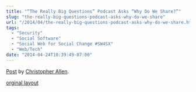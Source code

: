 ```yaml
---
title: "“The Really Big Questions” Podcast Asks “Why Do We Share?”"
slug: "the-really-big-questions-podcast-asks-why-do-we-share"
url: "/2014/04/the-really-big-questions-podcast-asks-why-do-we-share.html"
tags:
  - "Security"
  - "Social Software"
  - "Social Web for Social Change #SW4SX"
  - "Web/Tech"
date: "2014-04-24T10:39:49-07:00"
---
```

<div id="fb-root"></div> <script id="facebook-jssdk" src="//connect.facebook.net/en_US/all.js#xfbml=1"></script>
<div class="fb-post" data-href="https://www.facebook.com/ChristopherRayAllen/posts/10152374247820540" data-width="600"><div class="fb-xfbml-parse-ignore"><a href="https://www.facebook.com/ChristopherRayAllen/posts/10152374247820540">Post</a> by <a href="https://www.facebook.com/ChristopherRayAllen">Christopher Allen</a>.</div></div>
<p class="previous"><a href="/previous/2014/04/the-really-big-questions-podcast-asks-why-do-we-share.html" rel="syndication">orginal layout</a></p>
